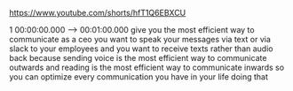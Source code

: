 https://www.youtube.com/shorts/hfT1Q6EBXCU

1 00:00:00.000 --\> 00:01:00.000 give you the most efficient way to
communicate as a ceo you want to speak your messages via text or via
slack to your employees and you want to receive texts rather than audio
back because sending voice is the most efficient way to communicate
outwards and reading is the most efficient way to communicate inwards so
you can optimize every communication you have in your life doing that
